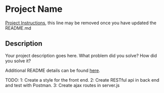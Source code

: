 # Project Name

[Project Instructions](./INSTRUCTIONS.md), this line may be removed once you have updated the README.md

## Description

Your project description goes here. What problem did you solve? How did you solve it?

Additional README details can be found [here](https://github.com/PrimeAcademy/readme-template/blob/master/README.md).

TODO:
1: Create a style for the front end.
2: Create RESTful api in back end and test with Postman.
3: Create ajax routes in server.js
